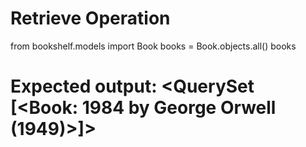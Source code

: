 # Retrieve Operation

from bookshelf.models import Book
books = Book.objects.all()
books
# Expected output: <QuerySet [<Book: 1984 by George Orwell (1949)>]>
